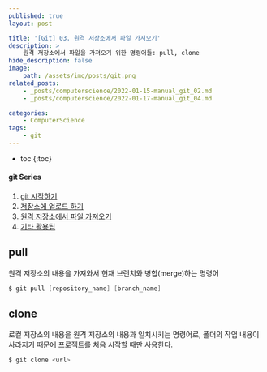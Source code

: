 ```yaml
---
published: true
layout: post

title: '[Git] 03. 원격 저장소에서 파일 가져오기'
description: >
    원격 저장소에서 파일을 가져오기 위한 명령어들: pull, clone
hide_description: false
image:
    path: /assets/img/posts/git.png
related_posts:
    - _posts/computerscience/2022-01-15-manual_git_02.md
    - _posts/computerscience/2022-01-17-manual_git_04.md

categories:
    - ComputerScience
tags:
    - git
---
```

* toc
{:toc}

<h4>git Series</h4>
<div class="taxonomy__index">
    <ol class="description">
        <li><a href="/computerscience/manual_git_01/">git 시작하기</a></li>
        <li><a href="/computerscience/manual_git_02/">저장소에 업로드 하기</a></li>
        <li><a href="/computerscience/manual_git_03/">원격 저장소에서 파일 가져오기</a></li>
        <li><a href="/computerscience/manual_git_04/">기타 활용팁</a></li>
    </ol>
</div>

## pull

원격 저장소의 내용을 가져와서 현재 브랜치와 병합(merge)하는 명령어  

```powershell
$ git pull [repository_name] [branch_name]
```

## clone

로컬 저장소의 내용을 원격 저장소의 내용과 일치시키는 명령어로, 폴더의 작업 내용이 사라지기 때문에 프로젝트를 처음 시작할 때만 사용한다.  

```powershell
$ git clone <url>
```